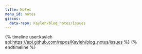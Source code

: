 ```yaml
---
title: Notes
menu_id: notes
giscus:
  data-repo: Kayleh/blog_notes/issues
---
```


{% timeline user:kayleh api:https://api.github.com/repos/Kayleh/blog_notes/issues %}
{% endtimeline %}
